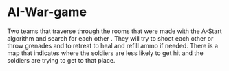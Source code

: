 # AI-War-game
Two teams that traverse through the rooms that were made with the A-Start algorithm and search for each other . 
They will try to shoot each other or throw grenades and to retreat to heal and refill ammo if needed.
There is a map that indicates where the soldiers are less likely to get hit and the soldiers are trying to get to that place.
